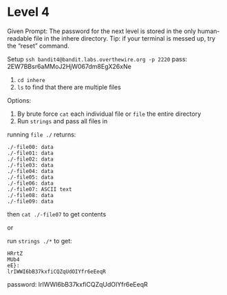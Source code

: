 # Level 4
Given Prompt: The password for the next level is stored in the only human-readable file in the inhere directory. Tip: if your terminal is messed up, try the “reset” command.

Setup
`ssh bandit4@bandit.labs.overthewire.org -p 2220`
pass: 2EW7BBsr6aMMoJ2HjW067dm8EgX26xNe

1. `cd inhere` 
2. `ls` to find that there are multiple files

Options:
1. By brute force `cat` each individual file or `file` the entire directory
2. Run `strings` and pass all files in

running `file ./` returns:
```
./-file00: data
./-file01: data
./-file02: data
./-file03: data
./-file04: data
./-file05: data
./-file06: data
./-file07: ASCII text
./-file08: data
./-file09: data
```
then `cat ./-file07` to get contents

or

run `strings ./*` to get:
```
HRrtZ
MUb4
eE}:
lrIWWI6bB37kxfiCQZqUdOIYfr6eEeqR
```
password: lrIWWI6bB37kxfiCQZqUdOIYfr6eEeqR